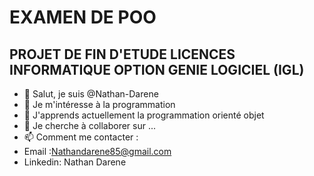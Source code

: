 # EXAMEN DE POO
## PROJET DE FIN D'ETUDE LICENCES INFORMATIQUE OPTION GENIE LOGICIEL (IGL)

- 👋 Salut, je suis @Nathan-Darene
- 👀 Je m'intéresse à la programmation
- 🌱 J'apprends actuellement la programmation orienté objet 
- 💞️ Je cherche à collaborer sur ...
- 📫 Comment me contacter :
- Email :Nathandarene85@gmail.com
- Linkedin: Nathan Darene

<!---
Nathan-Darene/Nathan-Darene est un dépôt ✨ spécial ✨ car son fichier `README.md` apparaît sur votre profil GitHub.
Vous pouvez cliquer sur le lien Aperçu pour voir vos modifications.
--->
